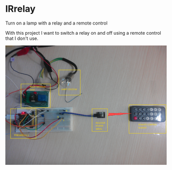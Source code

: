 # IRrelay
Turn on a lamp with a relay and a remote control

With this project I want to switch a relay on and off using a remote control that I don't use.

![Image](https://github.com/DannyOnkies/IRrelay/blob/main/pic/photoaf%20(1).jpg "icon")
